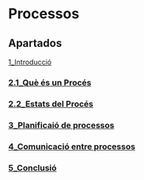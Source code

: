 # Processos

## Apartados

[1_Introducció](/sistemas/processos/1_Introducció.md)

### [2.1_Què és un Procés](/sistemas/processos/2.1_Què_és_un_Procés.md)

### [2.2_Estats del Procés](/sistemas/processos/2.2_Estats_del_Procés.md)

### [3_Planificaió de processos](/sistemas/processos/3_Planificació_de_Processos.md)

### [4_Comunicació entre processos](/sistemas/processos/4_Comunicació_entre_Processos.md)

### [5_Conclusió](/sistemas/processos/5_Conclusió.md)